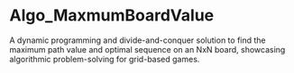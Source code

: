 # Algo_MaxmumBoardValue
A dynamic programming and divide-and-conquer solution to find the maximum path value and optimal sequence on an NxN board, showcasing algorithmic problem-solving for grid-based games.

